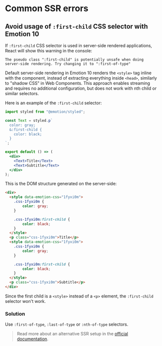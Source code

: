 # Common SSR errors

## Avoid usage of `:first-child` CSS selector with Emotion 10

If `:first-child` CSS selector is used in server-side rendered applications, React will show this warning in the console:
```
The pseudo class ":first-child" is potentially unsafe when doing server-side rendering. Try changing it to ":first-of-type"
```

Default server-side rendering in Emotion 10 renders the `<style>` tag inline with the component, instead of extracting everything inside `<head>`, similarly to "shadow CSS" in Web Components.
This approach enables streaming and requires no additional configuration, but does not work with nth child or similar selectors.

Here is an example of the `:first-child` selector:
```jsx
import styled from "@emotion/styled";

const Text = styled.p`
  color: gray;
  &:first-child {
    color: black;
  }
`;

export default () => (
  <div>
    <Text>Title</Text>
    <Text>Subtitle</Text>
  </div>
);
```

This is the DOM structure generated on the server-side:
```html
<div>
  <style data-emotion-css="1fyxi0m">
    .css-1fyxi0m {
        color: gray;
    }

    .css-1fyxi0m:first-child {
        color: black;
    }
  </style>
  <p class="css-1fyxi0m">Title</p>
  <style data-emotion-css="1fyxi0m">
    .css-1fyxi0m {
        color: gray;
    }

    .css-1fyxi0m:first-child {
        color: black;
    }
  </style>
  <p class="css-1fyxi0m">Subtitle</p>
</div>
```
Since the first child is a `<style>` instead of a `<p>` element, the `:first-child` selector won't work.

### Solution
Use `:first-of-type`, `:last-of-type` or `:nth-of-type` selectors.

> Read more about an alternative SSR setup in the [official documentation](https://emotion.sh/docs/ssr).
